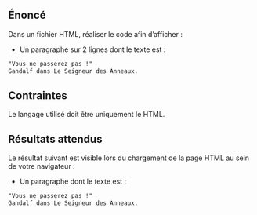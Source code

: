 ## Énoncé

Dans un fichier HTML, réaliser le code afin d’afficher :

- Un paragraphe sur 2 lignes dont le texte est :
``` html
"Vous ne passerez pas !"
Gandalf dans Le Seigneur des Anneaux.
```

## Contraintes

Le langage utilisé doit être uniquement le HTML.

## Résultats attendus

Le résultat suivant est visible lors du chargement de la page HTML au sein de votre navigateur :

- Un paragraphe dont le texte est :
``` html
"Vous ne passerez pas !"
Gandalf dans Le Seigneur des Anneaux.
```